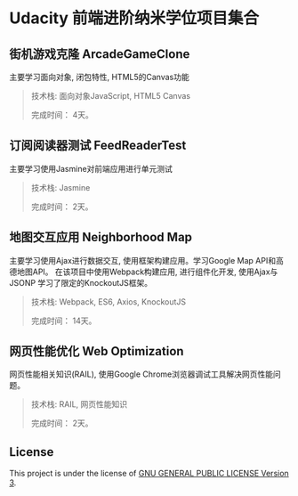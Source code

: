 # Udacity 前端进阶纳米学位项目集合

## 街机游戏克隆 ArcadeGameClone

主要学习面向对象, 闭包特性, HTML5的Canvas功能

> 技术栈: 面向对象JavaScript, HTML5 Canvas
> 
> 完成时间： 4天。

##  订阅阅读器测试 FeedReaderTest

主要学习使用Jasmine对前端应用进行单元测试

> 技术栈: Jasmine
> 
> 完成时间： 2天。

## 地图交互应用 Neighborhood Map

主要学习使用Ajax进行数据交互, 使用框架构建应用。学习Google Map API和高德地图API。
在该项目中使用Webpack构建应用, 进行组件化开发, 使用Ajax与JSONP 学习了限定的KnockoutJS框架。

> 技术栈: Webpack, ES6, Axios, KnockoutJS
> 
> 完成时间： 14天。

## 网页性能优化 Web Optimization

网页性能相关知识(RAIL), 使用Google Chrome浏览器调试工具解决网页性能问题。

> 技术栈: RAIL, 网页性能知识
> 
> 完成时间： 2天。

## License

This project is under the license of [GNU GENERAL PUBLIC LICENSE Version 3](https://www.gnu.org/licenses/gpl-3.0.en.html).
